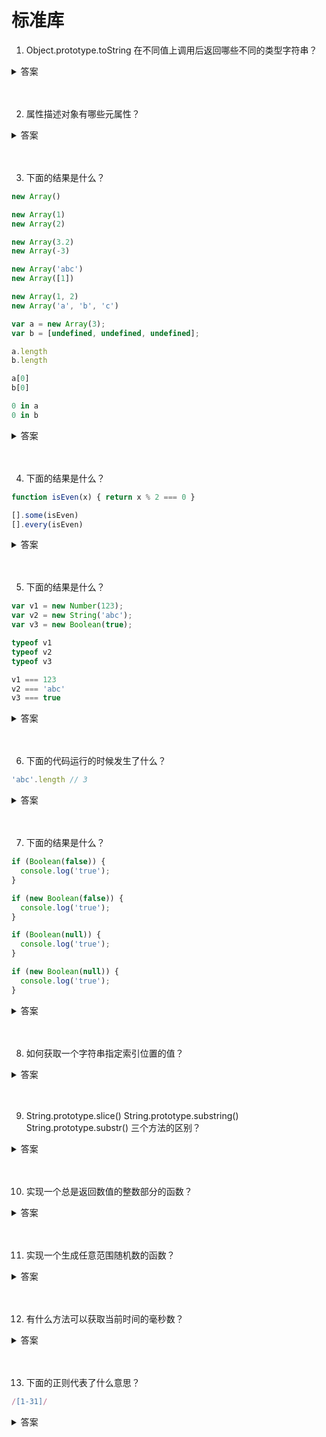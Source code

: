 # 标准库

1. Object.prototype.toString 在不同值上调用后返回哪些不同的类型字符串？

<details>
<summary>答案</summary>

数值：返回`[object Number]`。
字符串：返回`[object String]`。
布尔值：返回`[object Boolean]`。
undefined：返回`[object Undefined]`。
null：返回`[object Null]`。
数组：返回`[object Array]`。
arguments 对象：返回`[object Arguments]`。
函数：返回`[object Function]`。
Error 对象：返回`[object Error]`。
Date 对象：返回`[object Date]`。
RegExp 对象：返回`[object RegExp]`。
Symbol 值：返回`[object Symbol]`。
Set 对象：返回`[object Set]`。
Map 对象： 返回`[object Map]`。
WeakSet 对象：返回`[object WeakSet]`。
WeakMap 对象：返回`[object WeakMap]`。
Reflect 对象：返回`[object Reflect]`。
Promise 对象：返回`[object Promise]`。
Generator 函数：返回`[object GeneratorFunction]`。
async 函数：返回`[object AsyncFunction]`。
其他对象：返回`[object Object]`。

</details>
<br><br>

2. 属性描述对象有哪些元属性？

<details>
<summary>答案</summary>


```js
{
  value: undefined,
  writable: true,
  enumerable: true,
  configurable: true,
  get: undefined,
  set: undefined
}
```

* `value`是该属性的属性值，默认为undefined
* `writable` 表示属性值（value）是否可改变（即是否可写），默认为true
* `enumerable` 表示该属性是否可遍历，默认为true。如果设为 false，则 `for...in`，`Object.keys()`，`JSON.stringify()`，`Object.assign()`将会跳过该属性
* `configurable` 表示可配置性，默认为true。如果设为 false，则无法删除该属性，也不得改变该属性的属性描述对象
* `get` 取值函数（getter）
* `set` 存值函数（setter）
</details>
<br><br>

3. 下面的结果是什么？

```js
new Array()

new Array(1)
new Array(2)

new Array(3.2)
new Array(-3)

new Array('abc')
new Array([1])

new Array(1, 2)
new Array('a', 'b', 'c')
```

```js
var a = new Array(3);
var b = [undefined, undefined, undefined];

a.length
b.length

a[0]
b[0]

0 in a
0 in b
```

<details>
<summary>答案</summary>

```js
// 无参数时，返回一个空数组
new Array() // []

// 单个正整数参数，表示返回的新数组的长度
new Array(1) // [ empty ]
new Array(2) // [ empty x 2 ]

// 非正整数的数值作为参数，会报错
new Array(3.2) // RangeError: Invalid array length
new Array(-3) // RangeError: Invalid array length

// 单个非数值（比如字符串、布尔值、对象等）作为参数，
// 则该参数是返回的新数组的成员
new Array('abc') // ['abc']
new Array([1]) // [Array[1]]

// 多参数时，所有参数都是返回的新数组的成员
new Array(1, 2) // [1, 2]
new Array('a', 'b', 'c') // ['a', 'b', 'c']
```

```js
var a = new Array(3);
var b = [undefined, undefined, undefined];

a.length // 3
b.length // 3

a[0] // undefined
b[0] // undefined

0 in a // false
0 in b // true
```
</details>
<br><br>

4. 下面的结果是什么？

```js
function isEven(x) { return x % 2 === 0 }

[].some(isEven)
[].every(isEven)
```

<details>
<summary>答案</summary>

```js
function isEven(x) { return x % 2 === 0 }

[].some(isEven) // false
[].every(isEven) // true
```
</details>
<br><br>

5. 下面的结果是什么？

```js
var v1 = new Number(123);
var v2 = new String('abc');
var v3 = new Boolean(true);

typeof v1
typeof v2
typeof v3

v1 === 123
v2 === 'abc'
v3 === true
```

<details>
<summary>答案</summary>

```js
var v1 = new Number(123);
var v2 = new String('abc');
var v3 = new Boolean(true);

typeof v1 // "object"
typeof v2 // "object"
typeof v3 // "object"

v1 === 123 // false
v2 === 'abc' // false
v3 === true // false
```
</details>
<br><br>

6. 下面的代码运行的时候发生了什么？

```js
'abc'.length // 3
```

<details>
<summary>答案</summary>

abc是一个字符串，本身不是对象，不能调用length属性。JavaScript 引擎自动将其转为包装对象，在这个对象上调用length属性。调用结束后，这个临时对象就会被销毁。这就叫原始类型与实例对象的自动转换。自动转换生成的包装对象是只读的，无法修改。所以，字符串无法添加新属性。
</details>
<br><br>

7. 下面的结果是什么？

```js
if (Boolean(false)) {
  console.log('true');
}

if (new Boolean(false)) {
  console.log('true');
}

if (Boolean(null)) {
  console.log('true');
}

if (new Boolean(null)) {
  console.log('true');
}
```

<details>
<summary>答案</summary>

```js
if (Boolean(false)) {
  console.log('true');
} // 无输出

if (new Boolean(false)) {
  console.log('true');
} // true

if (Boolean(null)) {
  console.log('true');
} // 无输出

if (new Boolean(null)) {
  console.log('true');
} // true
```
</details>
<br><br>

8. 如何获取一个字符串指定索引位置的值？

<details>
<summary>答案</summary>

```js
'abcdefg'.charAt(1)
'b'

'abcdefg'[1]
'b'
```
</details>
<br><br>

9. String.prototype.slice() String.prototype.substring() String.prototype.substr() 三个方法的区别？

<details>
<summary>答案</summary>

* slice() 和 substring() 的参数都是起始位置和结束位置，substr()的参数是起始位置和要截取的字符串长度
* 如果参数是负值，slice() 里表示负数和字符串长度相加之后的值；substring会将负数转为0；substr()第一个参数是负数，表示倒着数的位置；如果第二个参数是负数，将被自动转为0

</details>
<br><br>

10. 实现一个总是返回数值的整数部分的函数？

<details>
<summary>答案</summary>

```js
function ToInteger(x) {
  x = Number(x);
  return x < 0 ? Math.ceil(x) : Math.floor(x);
}

ToInteger(3.2) // 3
ToInteger(3.5) // 3
ToInteger(3.8) // 3
ToInteger(-3.2) // -3
ToInteger(-3.5) // -3
ToInteger(-3.8) // -3
```
</details>
<br><br>

11. 实现一个生成任意范围随机数的函数？

<details>
<summary>答案</summary>

```js
function getRandomArbitrary(min, max) {
  return Math.random() * (max - min) + min;
}

getRandomArbitrary(1.5, 6.5)
// 2.4942810038223864


function getRandomInt(min, max) {
  return Math.floor(Math.random() * (max - min + 1)) + min;
}

getRandomInt(1, 6) // 5
```
</details>
<br><br>

12. 有什么方法可以获取当前时间的毫秒数？

<details>
<summary>答案</summary>

```js
Date.now()

new Date().valueOf()

new Date().getTime()
```
</details>
<br><br>

13. 下面的正则代表了什么意思？

```js
/[1-31]/
```

<details>
<summary>答案</summary>

不代表1到31，只代表1到3。如果想匹配1到31的数字，需要像下面这样写：

```js
/[1-9]|[1-2]\d|3[01]/
```
</details>
<br><br>